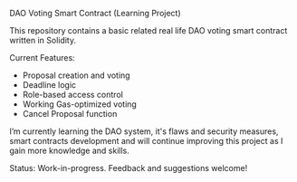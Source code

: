 DAO Voting Smart Contract (Learning Project)

This repository contains a basic related real life DAO voting smart contract written in Solidity.

Current Features:
- Proposal creation and voting
- Deadline logic
- Role-based access control
- Working Gas-optimized voting
- Cancel Proposal function

I’m currently learning the DAO system, it's flaws and security measures, smart contracts development and will continue improving this project as I gain more knowledge and skills.

Status: Work-in-progress. Feedback and suggestions welcome!
